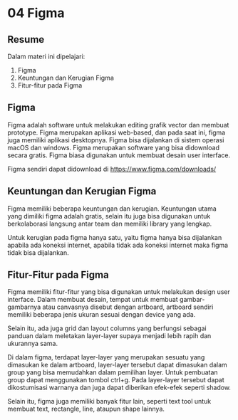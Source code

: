 # 04 Figma

## Resume

Dalam materi ini dipelajari:
1. Figma
2. Keuntungan dan Kerugian Figma
3. Fitur-fitur pada Figma

## Figma
Figma adalah software untuk melakukan editing grafik vector dan membuat prototype. Figma merupakan aplikasi web-based, dan pada saat ini, figma juga memiliki aplikasi desktopnya. Figma bisa dijalankan di sistem operasi macOS dan windows. Figma merupakan software yang bisa didownload secara gratis. Figma biasa digunakan untuk membuat desain user interface.

Figma sendiri dapat didownload di https://www.figma.com/downloads/

## Keuntungan dan Kerugian Figma
Figma memiliki beberapa keuntungan dan kerugian. Keuntungan utama yang dimiliki figma adalah gratis, selain itu juga bisa digunakan untuk berkolaborasi langsung antar team dan memiliki library yang lengkap. 

Untuk kerugian pada figma hanya satu, yaitu figma hanya bisa dijalankan apabila ada koneksi internet, apabila tidak ada koneksi internet maka figma tidak bisa dijalankan.


## Fitur-Fitur pada Figma
Figma memiliki fitur-fitur yang bisa digunakan untuk melakukan design user interface. Dalam membuat desain, tempat untuk membuat gambar-gambarnya atau canvasnya disebut dengan artboard, artboard sendiri memiliki beberapa jenis ukuran sesuai dengan device yang ada.

Selain itu, ada juga grid dan layout columns yang berfungsi sebagai panduan dalam meletakan layer-layer supaya menjadi lebih rapih dan ukurannya sama.

Di dalam figma, terdapat layer-layer yang merupakan sesuatu yang dimasukan ke dalam artboard, layer-layer tersebut dapat dimasukan dalam group yang bisa memudahkan dalam pemilihan layer. Untuk pembuatan group dapat menggunakan tombol ctrl+g. Pada layer-layer tersebut dapat dikostumisasi warnanya dan juga dapat diberikan efek-efek seperti shadow.

Selain itu, figma juga memiliki banyak fitur lain, seperti text tool untuk membuat text, rectangle, line, ataupun shape lainnya.

